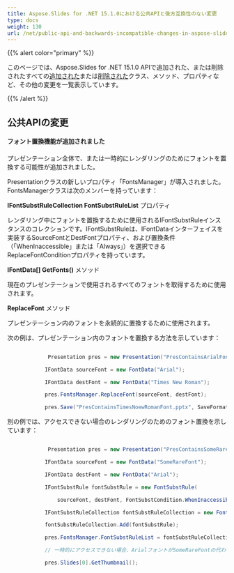 ```yaml
---
title: Aspose.Slides for .NET 15.1.0における公共APIと後方互換性のない変更
type: docs
weight: 130
url: /net/public-api-and-backwards-incompatible-changes-in-aspose-slides-for-net-15-1-0/
---
```


{{% alert color="primary" %}} 

このページでは、Aspose.Slides for .NET 15.1.0 APIで追加された、または削除されたすべての[追加された](/slides/net/public-api-and-backwards-incompatible-changes-in-aspose-slides-for-net-15-1-0/)または[削除された](/slides/net/public-api-and-backwards-incompatible-changes-in-aspose-slides-for-net-15-1-0/)クラス、メソッド、プロパティなど、その他の変更を一覧表示しています。

{{% /alert %}} 
## **公共APIの変更**
#### **フォント置換機能が追加されました**
プレゼンテーション全体で、または一時的にレンダリングのためにフォントを置換する可能性が追加されました。

Presentationクラスの新しいプロパティ「FontsManager」が導入されました。FontsManagerクラスは次のメンバーを持っています：

**IFontSubstRuleCollection FontSubstRuleList** プロパティ

レンダリング中にフォントを置換するために使用されるIFontSubstRuleインスタンスのコレクションです。IFontSubstRuleは、IFontDataインターフェイスを実装するSourceFontとDestFontプロパティ、および置換条件（「WhenInaccessible」または「Always」）を選択できるReplaceFontConditionプロパティを持っています。

**IFontData[] GetFonts()** メソッド

現在のプレゼンテーションで使用されるすべてのフォントを取得するために使用されます。

**ReplaceFont** メソッド

プレゼンテーション内のフォントを永続的に置換するために使用されます。

次の例は、プレゼンテーション内のフォントを置換する方法を示しています：

``` csharp

             Presentation pres = new Presentation("PresContainsArialFont.pptx");

            IFontData sourceFont = new FontData("Arial");

            IFontData destFont = new FontData("Times New Roman");

            pres.FontsManager.ReplaceFont(sourceFont, destFont);

            pres.Save("PresContainsTimesNoewRomanFont.pptx", SaveFormat.Pptx);

``` 

別の例では、アクセスできない場合のレンダリングのためのフォント置換を示しています：

``` csharp

             Presentation pres = new Presentation("PresContainsSomeRareFontFont.pptx");

            IFontData sourceFont = new FontData("SomeRareFont");

            IFontData destFont = new FontData("Arial");

            IFontSubstRule fontSubstRule = new FontSubstRule(

                sourceFont, destFont, FontSubstCondition.WhenInaccessible);

            IFontSubstRuleCollection fontSubstRuleCollection = new FontSubstRuleCollection();

            fontSubstRuleCollection.Add(fontSubstRule);

            pres.FontsManager.FontSubstRuleList = fontSubstRuleCollection;

            // 一時的にアクセスできない場合、ArialフォントがSomeRareFontの代わりに使用されます

            pres.Slides[0].GetThumbnail();

``` 
